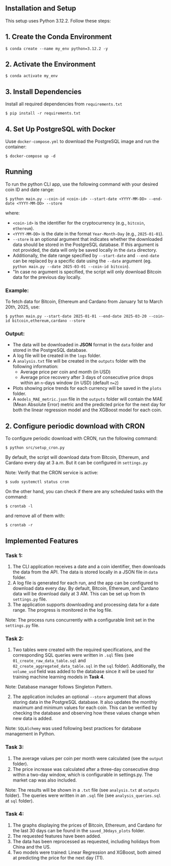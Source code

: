 ## Installation and Setup

This setup uses Python 3.12.2. Follow these steps:
## 1. Create the Conda Environment
```
$ conda create --name my_env python=3.12.2 -y
```
## 2. Activate the Environment
```
$ conda activate my_env
```
## 3. Install Dependencies
Install all required dependencies from `requirements.txt`
```
$ pip install -r requirements.txt
```
## 4. Set Up PostgreSQL with Docker

Uuse `docker-compose.yml` to download the PostgreSQL image and run the container:
```
$ docker-compose up -d
```
## Running
To run the python CLI app, use the following command with your desired coin ID and date range:
```
$ python main.py --coin-id <coin-id> --start-date <YYYY-MM-DD> --end-date <YYYY-MM-DD> --store
```
where:
- `<coin-id>` is the identifier for the cryptocurrency (e.g., `bitcoin`, `ethereum`).
- `<YYYY-MM-DD>` is the date in the format `Year-Month-Day` (e.g., `2025-01-01`).
- `--store` is an optional argument that indicates whether the downloaded data should be stored in the PostgreSQL database. If this argument is not provided, the data will only be saved locally in the `data` directory.
- Additionally, the date range specified by ``--start-date`` and `--end-date` can be replaced by a specific date using the `--date` argument (eg. `python main.py --date 2025-03-01 --coin-id bitcoin`).
- "In case no argument is specified, the script will only download Bitcoin data for the previous day locally.
### Example:
To fetch data for Bitcoin, Ethereum and Cardano from January 1st to March 20th, 2025, use:
```
$ python main.py --start-date 2025-01-01 --end-date 2025-03-20 --coin-id bitcoin,ethereum,cardano --store
```
### Output:

- The data will be downloaded in **JSON** format in the `data` folder and stored in the PostgreSQL database.
- A log file will be created in the `logs` folder.
- A `analysis.txt` file will be created in the `outputs` folder with the following information:
    - Average price per coin and month (in USD)
    - Average price recovery after 3 days of consecutive price drops within an `n`-days window (in USD) (default `n=2`)
- Plots showing price trends for each currency will be saved in the `plots` folder.
- A `models_MAE_metric.json` file in the `outputs` folder will contain the MAE (Mean Absolute Error) metric and the predicted price for the next day for both the linear regression model and the XGBoost model for each coin.

## 2. Configure periodic download with CRON

To configure periodic download with CRON, run the following command:
```
$ python src/setup_cron.py
```
By default, the script will download data from Bitcoin, Ethereum, and Cardano every day at 3 a.m. But it can be configured in `settings.py`

Note: Verify that the CRON service is active:
```
$ sudo systemctl status cron
```
On the other hand, you can check if there are any scheduled tasks with the command:
```
$ crontab -l
```

and remove all of them with:
```
$ crontab -r
```
## Implemented Features
### Task 1:
1.  The CLI application receives a date and a coin identifier, then downloads the data from the API. The data is stored locally in a JSON file in `data` folder.
2.  A log file is generated for each run, and the app can be configured to download data every day. By default,  Bitcoin, Ethereum, and Cardano data will be download daily at 3 AM. This can be set up from th `settings.py` file.
3.  The application supports downloading and processing data for a date range. The progress is monitored in the log file.

Note: The process runs concurrently with a configurable limit set in the `settings.py` file.
### Task 2:
1.  Two tables were created with the required specifications, and the corresponding SQL queries were written in `.sql` files (see `01_create_raw_data_table.sql` and `02_create_aggregated_data_table.sql` in the `sql` folder). Additionally, the `volume_usd` field was added to the database since it will be used for training machine learning models in **Task 4**.

Note: Database manager follows Singleton Pattern.

2.  The application includes an optional `--store` argument that allows storing data in the PostgreSQL database. It also updates the monthly maximum and minimum values for each coin. This can be verified by checking the database and observing how these values change when new data is added.

Note: `SQLAlchemy` was used following best practices for database management in Python.
### Task 3:
1.  The average values per coin per month were calculated (see the `output` folder).
2.  The price increase was calculated after a three-day consecutive drop within a two-day window, which is configurable in settings.py. The market cap was also included.

Note: The results will be shown in a `.txt` file (see `analysis.txt` at `outputs` folder). The queries were written in an `.sql` file (see `analysis_queries.sql` at `sql` folder).
### Task 4:
1.  The graphs displaying the prices of Bitcoin, Ethereum, and Cardano for the last 30 days can be found in the `saved_30days_plots` folder.
2.  The requested features have been added.
3.  The data has been reprocessed as requested, including holidays from China and the US.
4.  Two models were trained: Linear Regression and XGBoost, both aimed at predicting the price for the next day (T1).
